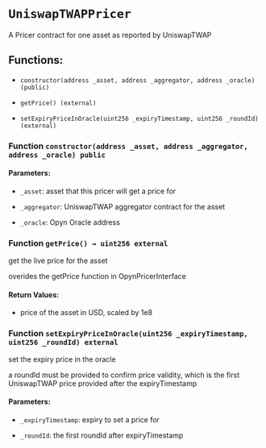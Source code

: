 # `UniswapTWAPPricer`

A Pricer contract for one asset as reported by UniswapTWAP

## Functions:

- `constructor(address _asset, address _aggregator, address _oracle) (public)`

- `getPrice() (external)`

- `setExpiryPriceInOracle(uint256 _expiryTimestamp, uint256 _roundId) (external)`

### Function `constructor(address _asset, address _aggregator, address _oracle) public`

#### Parameters:

- `_asset`: asset that this pricer will get a price for

- `_aggregator`: UniswapTWAP aggregator contract for the asset

- `_oracle`: Opyn Oracle address

### Function `getPrice() → uint256 external`

get the live price for the asset

overides the getPrice function in OpynPricerInterface

#### Return Values:

- price of the asset in USD, scaled by 1e8

### Function `setExpiryPriceInOracle(uint256 _expiryTimestamp, uint256 _roundId) external`

set the expiry price in the oracle

a roundId must be provided to confirm price validity, which is the first UniswapTWAP price provided after the expiryTimestamp

#### Parameters:

- `_expiryTimestamp`: expiry to set a price for

- `_roundId`: the first roundId after expiryTimestamp
